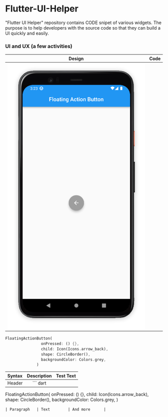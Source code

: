 # Flutter-UI-Helper
"Flutter UI Helper" repository contains CODE snipet of various widgets. The purpose is to help developers with the source code so that they can build a UI quickly and easily. 


### UI and UX (a few activities)
Design  |  Code |
:-------------------------:|:-------------------------:
![image](https://github.com/iqbalriiaz/Flutter-UI-Helper/blob/main/res/floating_action_button.png)  |  

``` dart
FloatingActionButton(
                onPressed: () {},
                child: Icon(Icons.arrow_back),
                shape: CircleBorder(),
                backgroundColor: Colors.grey,
              )
```



| Syntax      | Description | Test Text     |
| :---        |    :----:   |          ---: |
| Header      |   ``` dart
FloatingActionButton(
                onPressed: () {},
                child: Icon(Icons.arrow_back),
                shape: CircleBorder(),
                backgroundColor: Colors.grey,
              )
```     | Here's this   |
| Paragraph   | Text        | And more      |
